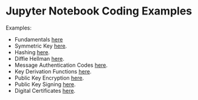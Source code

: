 # Jupyter Notebook Coding Examples

Examples:

* Fundamentals [here](01_fundamentals.ipynb)
* Symmetric Key [here](02_symmetric_key.ipynb).
* Hashing [here](03_hashing.ipynb).
* Diffie Hellman [here](04_key_exchange.ipynb).
* Message Authentication Codes [here](05_mac.ipynb).
* Key Derivation Functions [here](06_kdf.ipynb).
* Public Key Encryption [here](07_public_key.ipynb).
* Public Key Signing [here](09_public_key_sign.ipynb).
* Digital Certificates [here](10_digital_certs.ipynb).
